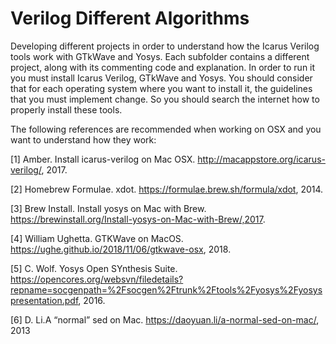 # Verilog Different Algorithms

Developing different projects in order to understand how the Icarus Verilog tools work with GTkWave and Yosys.
Each subfolder contains a different project, along with its commenting code and explanation. In order to run it you must install Icarus Verilog, GTkWave and Yosys. You should consider that for each operating system where you want to install it, the guidelines that you must implement change. So you should search the internet how to properly install these tools.



The following references are recommended when working on OSX and you want to understand how they work:

[1]  Amber. Install icarus-verilog on Mac OSX.  http://macappstore.org/icarus-verilog/, 2017.


[2]  Homebrew Formulae. xdot.  https://formulae.brew.sh/formula/xdot, 2014.


[3]  Brew Install. Install yosys on Mac with Brew. https://brewinstall.org/Install-yosys-on-Mac-with-Brew/,2017.


[4]  William Ughetta. GTKWave on MacOS.  https://ughe.github.io/2018/11/06/gtkwave-osx, 2018.


[5]  C. Wolf. Yosys Open SYnthesis Suite.  https://opencores.org/websvn/filedetails?repname=socgenpath=%2Fsocgen%2Ftrunk%2Ftools%2Fyosys%2Fyosyspresentation.pdf, 2016.

[6] D. Li.A “normal” sed on Mac.  https://daoyuan.li/a-normal-sed-on-mac/, 2013


